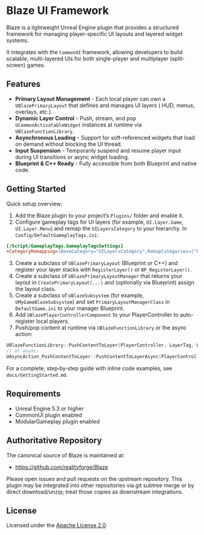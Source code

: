# Blaze UI Framework

Blaze is a lightweight Unreal Engine plugin that provides a structured framework for managing player-specific UI layouts
and layered widget systems.  

It integrates with the `CommonUI` framework, allowing developers to build scalable, multi-layered UIs for both
single-player and multiplayer (split-screen) games.

## Features

- **Primary Layout Management** - Each local player can own a `UBlazePrimaryLayout` that defines and manages UI layers (
  HUD, menus, overlays, etc.).
- **Dynamic Layer Control** - Push, stream, and pop `UCommonActivatableWidget` instances at runtime via
  `UBlazeFunctionLibrary`.
- **Asynchronous Loading** - Support for soft-referenced widgets that load on demand without blocking the UI thread.
- **Input Suspension** - Temporarily suspend and resume player input during UI transitions or async widget loading.
- **Blueprint & C++ Ready** - Fully accessible from both Blueprint and native code.

## Getting Started

Quick setup overview:

1. Add the Blaze plugin to your project’s `Plugins/` folder and enable it.
2. Configure gameplay tags for UI layers (for example, `UI.Layer.Game`, `UI.Layer.Menu`) and remap the `UILayersCategory` to your hierarchy. In `Config/DefaultGameplayTags.ini`:

```ini
[/Script/GameplayTags.GameplayTagsSettings]
+CategoryRemapping=(BaseCategory="UILayersCategory",RemapCategories=("UI.Layer"))
```

3. Create a subclass of `UBlazePrimaryLayout` (Blueprint or C++) and register your layer stacks with `RegisterLayer()` or `BP_RegisterLayer()`.
4. Create a subclass of `UBlazePrimaryLayoutManager` that returns your layout in `CreatePrimaryLayout(...)` and (optionally via Blueprint) assign the layout class.
5. Create a subclass of `UBlazeSubsystem` (for example, `UMyGameBlazeSubsystem`) and set `PrimaryLayoutManagerClass` in `DefaultGame.ini` to your manager Blueprint.
6. Add `UBlazePlayerControllerComponent` to your PlayerController to auto-register local players.
7. Push/pop content at runtime via `UBlazeFunctionLibrary` or the async action:

```c++
UBlazeFunctionLibrary::PushContentToLayer(PlayerController, LayerTag, WidgetClass);
// or async:
UAsyncAction_PushContentToLayer::PushContentToLayerAsync(PlayerController, LayerTag, SoftWidgetClass, true);
```

For a complete, step‑by‑step guide with inline code examples, see `docs/GettingStarted.md`.

## Requirements

* Unreal Engine 5.3 or higher
* CommonUI plugin enabled
* ModularGameplay plugin enabled

## Authoritative Repository

The canonical source of Blaze is maintained at:

- https://github.com/realityforge/Blaze

Please open issues and pull requests on the upstream repository. This plugin may be integrated into other repositories via git subtree merge or by direct download/unzip; treat those copies as downstream integrations.

## License

Licensed under the [Apache License 2.0](http://www.apache.org/licenses/LICENSE-2.0).
